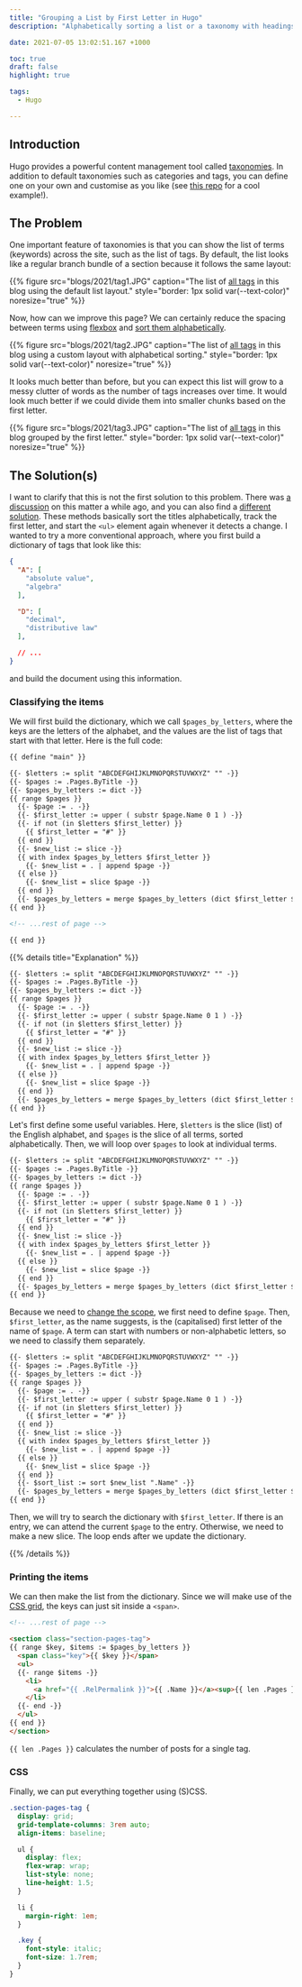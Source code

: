 ```yaml
---
title: "Grouping a List by First Letter in Hugo"
description: "Alphabetically sorting a list or a taxonomy with headings."

date: 2021-07-05 13:02:51.167 +1000

toc: true
draft: false
highlight: true

tags:
  - Hugo

---
```


## Introduction

Hugo provides a powerful content management tool called [taxonomies](https://gohugo.io/content-management/taxonomies). In addition to default taxonomies such as categories and tags, you can define one on your own and customise as you like (see [this repo](https://github.com/guayom/hugo-taxonomies) for a cool example!).

## The Problem

One important feature of taxonomies is that you can show the list of terms (keywords) across the site, such as the list of tags. By default, the list looks like a regular branch bundle of a section because it follows the same layout:

{{% figure src="blogs/2021/tag1.JPG" caption="The list of [all tags](/tags/) in this blog using the default list layout." style="border: 1px solid var(--text-color)" noresize="true" %}}

Now, how can we improve this page? We can certainly reduce the spacing between terms using [flexbox](https://css-tricks.com/snippets/css/a-guide-to-flexbox/) and [sort them alphabetically](https://gohugo.io/templates/taxonomy-templates/#order-taxonomies).

{{% figure src="blogs/2021/tag2.JPG" caption="The list of [all tags](/tags/) in this blog using a custom layout with alphabetical sorting." style="border: 1px solid var(--text-color)" noresize="true" %}}

It looks much better than before, but you can expect this list will grow to a messy clutter of words as the number of tags increases over time. It would look much better if we could divide them into smaller chunks based on the first letter.

{{% figure src="blogs/2021/tag3.JPG" caption="The list of [all tags](/tags/) in this blog grouped by the first letter." style="border: 1px solid var(--text-color)" noresize="true" %}}

## The Solution(s)

I want to clarify that this is not the first solution to this problem. There was [a discussion](https://discourse.gohugo.io/t/lists-of-content-divided-by-posts-first-letter/8534) on this matter a while ago, and you can also find a [different solution](https://gohugohq.com/howto/hugo-create-first-letter-indexed-list/). These methods basically sort the titles alphabetically, track the first letter, and start the `<ul>` element again whenever it detects a change. I wanted to try a more conventional approach, where you first build a dictionary of tags that look like this:

```JSON
{
  "A": [
    "absolute value",
    "algebra"
  ],

  "D": [
    "decimal",
    "distributive law"
  ],

  // ...
}
```

and build the document using this information.


### Classifying the items

We will first build the dictionary, which we call `$pages_by_letters`, where the keys are the letters of the alphabet, and the values are the list of tags that start with that letter. Here is the full code:

```html {path="layouts/_default/terms.html"}
{{ define "main" }}

{{- $letters := split "ABCDEFGHIJKLMNOPQRSTUVWXYZ" "" -}}
{{- $pages := .Pages.ByTitle -}}
{{- $pages_by_letters := dict -}}
{{ range $pages }}
  {{- $page := . -}}
  {{- $first_letter := upper ( substr $page.Name 0 1 ) -}}
  {{- if not (in $letters $first_letter) }}
    {{ $first_letter = "#" }}
  {{ end }}
  {{- $new_list := slice -}}
  {{ with index $pages_by_letters $first_letter }}
    {{- $new_list = . | append $page -}}
  {{ else }}
    {{- $new_list = slice $page -}}
  {{ end }}
  {{- $pages_by_letters = merge $pages_by_letters (dict $first_letter $new_list) -}}
{{ end }}

<!-- ...rest of page -->

{{ end }}
```


{{% details title="Explanation" %}}

```html {hl_lines="1-3"}
{{- $letters := split "ABCDEFGHIJKLMNOPQRSTUVWXYZ" "" -}}
{{- $pages := .Pages.ByTitle -}}
{{- $pages_by_letters := dict -}}
{{ range $pages }}
  {{- $page := . -}}
  {{- $first_letter := upper ( substr $page.Name 0 1 ) -}}
  {{- if not (in $letters $first_letter) }}
    {{ $first_letter = "#" }}
  {{ end }}
  {{- $new_list := slice -}}
  {{ with index $pages_by_letters $first_letter }}
    {{- $new_list = . | append $page -}}
  {{ else }}
    {{- $new_list = slice $page -}}
  {{ end }}
  {{- $pages_by_letters = merge $pages_by_letters (dict $first_letter $new_list) -}}
{{ end }}
```

Let's first define some useful variables. Here, `$letters` is the slice (list) of the English alphabet, and `$pages` is the slice of all terms, sorted alphabetically. Then, we will loop over `$pages` to look at individual terms.

```html {hl_lines="4-9 17"}
{{- $letters := split "ABCDEFGHIJKLMNOPQRSTUVWXYZ" "" -}}
{{- $pages := .Pages.ByTitle -}}
{{- $pages_by_letters := dict -}}
{{ range $pages }}
  {{- $page := . -}}
  {{- $first_letter := upper ( substr $page.Name 0 1 ) -}}
  {{- if not (in $letters $first_letter) }}
    {{ $first_letter = "#" }}
  {{ end }}
  {{- $new_list := slice -}}
  {{ with index $pages_by_letters $first_letter }}
    {{- $new_list = . | append $page -}}
  {{ else }}
    {{- $new_list = slice $page -}}
  {{ end }}
  {{- $pages_by_letters = merge $pages_by_letters (dict $first_letter $new_list) -}}
{{ end }}
```

Because we need to [change the scope](https://www.regisphilibert.com/blog/2018/02/hugo-the-scope-the-context-and-the-dot/), we first need to define `$page`. Then, `$first_letter`, as the name suggests, is the (capitalised) first letter of the name of `$page`. A term can start with numbers or non-alphabetic letters, so we need to classify them separately.

```html {hl_lines="10-16"}
{{- $letters := split "ABCDEFGHIJKLMNOPQRSTUVWXYZ" "" -}}
{{- $pages := .Pages.ByTitle -}}
{{- $pages_by_letters := dict -}}
{{ range $pages }}
  {{- $page := . -}}
  {{- $first_letter := upper ( substr $page.Name 0 1 ) -}}
  {{- if not (in $letters $first_letter) }}
    {{ $first_letter = "#" }}
  {{ end }}
  {{- $new_list := slice -}}
  {{ with index $pages_by_letters $first_letter }}
    {{- $new_list = . | append $page -}}
  {{ else }}
    {{- $new_list = slice $page -}}
  {{ end }}
  {{- $sort_list := sort $new_list ".Name" -}}
  {{- $pages_by_letters = merge $pages_by_letters (dict $first_letter $sort_list) -}}
{{ end }}
```

Then, we will try to search the dictionary with `$first_letter`. If there is an entry, we can attend the current `$page` to the entry. Otherwise, we need to make a new slice. The loop ends after we update the dictionary.

{{% /details %}}


### Printing the items

We can then make the list from the dictionary. Since we will make use of the [CSS grid](https://css-tricks.com/snippets/css/complete-guide-grid/), the keys can just sit inside a `<span>`.

```html {path="layouts/_default/terms.html"}
<!-- ...rest of page -->

<section class="section-pages-tag">
{{ range $key, $items := $pages_by_letters }}
  <span class="key">{{ $key }}</span>
  <ul>
  {{- range $items -}}
    <li>
      <a href="{{ .RelPermalink }}">{{ .Name }}</a><sup>{{ len .Pages }}</sup>
    </li>
  {{- end -}}
  </ul>
{{ end }}
</section>
```

`{{ len .Pages }}` calculates the number of posts for a single tag.


### CSS

Finally, we can put everything together using (S)CSS.

```scss {path="assets/scss/main.scss"}
.section-pages-tag {
  display: grid;
  grid-template-columns: 3rem auto;
  align-items: baseline;

  ul {
    display: flex;
    flex-wrap: wrap;
    list-style: none;
    line-height: 1.5;
  }

  li {
    margin-right: 1em;
  }

  .key {
    font-style: italic;
    font-size: 1.7rem;
  }
}
```
